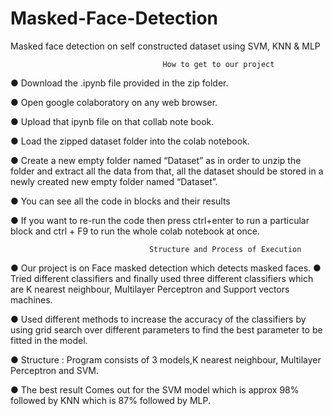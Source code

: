 # Masked-Face-Detection
Masked face detection on self constructed dataset using SVM, KNN &amp; MLP

                                      How to get to our project
● Download the .ipynb file provided in the zip folder.

● Open google colaboratory on any web browser.

● Upload that ipynb file on that collab note book.

● Load the zipped dataset folder into the colab notebook.

● Create a new empty folder named “Dataset” as in order to unzip the folder and
extract all the data from that, all the dataset should be stored in a newly created
new empty folder named “Dataset”.

● You can see all the code in blocks and their results

● If you want to re-run the code then press ctrl+enter to run a particular block and
ctrl + F9 to run the whole colab notebook at once.

                                   Structure and Process of Execution
● Our project is on Face masked detection which detects masked faces.
● Tried different classifiers and finally used three different classifiers which are
K nearest neighbour, Multilayer Perceptron and Support vectors machines.

● Used different methods to increase the accuracy of the classifiers by using grid
search over different parameters to find the best parameter to be fitted in the
model.

● Structure : Program consists of 3 models,K nearest neighbour, Multilayer
Perceptron and SVM.

● The best result Comes out for the SVM model which is approx 98% followed by
KNN which is 87% followed by MLP.
